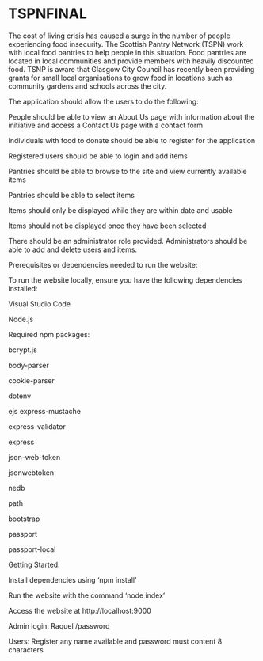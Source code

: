 # TSPNFINAL

The cost of living crisis has caused a surge in the number of people experiencing food insecurity. The Scottish Pantry Network (TSPN) work with local food pantries to help people in this situation.  Food pantries are located in local communities and provide members with heavily discounted food. 
TSNP is aware that Glasgow City Council has recently been providing grants for small local organisations to grow food in locations such as community gardens and schools across the city. 

The application should allow the users to do the following: 

People should be able to view an About Us page with information about the initiative and access a Contact Us page with a contact form 

Individuals with food to donate should be able to register for the application 

Registered users should be able to login and add items 

Pantries should be able to browse to the site and view currently available items 

Pantries should be able to select items   

Items should only be displayed while they are within date and usable 

Items should not be displayed once they have been selected 

There should be an administrator role provided. Administrators should be able to add and delete users and items. 

Prerequisites or dependencies needed to run the website: 

To run the website locally, ensure you have the following dependencies installed: 

Visual Studio Code 

Node.js 

Required npm packages: 

bcrypt.js 

body-parser 

cookie-parser 

dotenv 

ejs 
express-mustache 

express-validator 

express 

json-web-token 

jsonwebtoken 

nedb 

path 

bootstrap 

passport 

passport-local 

Getting Started: 

Install dependencies using ‘npm install’ 

Run the website with the command ‘node index’ 

Access the website at http://localhost:9000 

Admin login: Raquel /password 

Users: Register any name available and password must content 8 characters 
